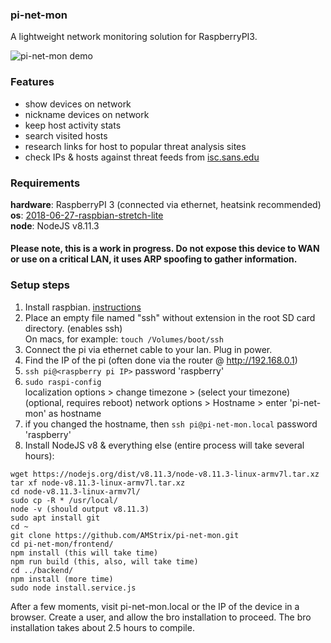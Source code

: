 ### pi-net-mon
A lightweight network monitoring solution for RaspberryPI3.

![pi-net-mon demo](https://amstrix.github.io/images/pi-net-mon_demo_0.gif)

### Features
- show devices on network
- nickname devices on network
- keep host activity stats
- search visited hosts
- research links for host to popular threat analysis sites
- check IPs & hosts against threat feeds from [isc.sans.edu](https://isc.sans.edu)

### Requirements  
**hardware**: RaspberryPI 3 (connected via ethernet, heatsink recommended)  
**os**: [2018-06-27-raspbian-stretch-lite](http://downloads.raspberrypi.org/raspbian_lite/images/raspbian_lite-2018-06-29/)  
**node**: NodeJS v8.11.3

#### Please note, this is a work in progress. Do not expose this device to WAN or use on a critical LAN, it uses ARP spoofing to gather information.

### Setup steps
1. Install raspbian. [instructions](https://www.raspberrypi.org/documentation/installation/installing-images/)
1. Place an empty file named "ssh" without extension in the root SD card directory. (enables ssh)  
On macs, for example: `touch /Volumes/boot/ssh`
1. Connect the pi via ethernet cable to your lan. Plug in power.
1. Find the IP of the pi (often done via the router @ http://192.168.0.1)
1. `ssh pi@<raspberry pi IP>` password 'raspberry'
1. `sudo raspi-config`  
localization options > change timezone > (select your timezone)  
(optional, requires reboot) network options > Hostname > enter 'pi-net-mon' as hostname
1. if you changed the hostname, then `ssh pi@pi-net-mon.local` password 'raspberry'
1. Install NodeJS v8 & everything else (entire process will take several hours):
```
wget https://nodejs.org/dist/v8.11.3/node-v8.11.3-linux-armv7l.tar.xz
tar xf node-v8.11.3-linux-armv7l.tar.xz
cd node-v8.11.3-linux-armv7l/
sudo cp -R * /usr/local/
node -v (should output v8.11.3)
sudo apt install git
cd ~
git clone https://github.com/AMStrix/pi-net-mon.git
cd pi-net-mon/frontend/
npm install (this will take time)
npm run build (this, also, will take time)
cd ../backend/
npm install (more time)
sudo node install.service.js 
```
 
 After a few moments, visit pi-net-mon.local or the IP of the device in a browser. Create a user, and allow the bro installation to proceed. The bro installation takes about 2.5 hours to compile.

